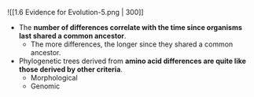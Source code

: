 ![[1.6 Evidence for Evolution-5.png | 300]]
- The **number of differences correlate with the time since organisms last shared a common ancestor**.
	- The more differences, the longer since they shared a common ancestor.
- Phylogenetic trees derived from **amino acid differences are quite like those derived by other criteria**.
	- Morphological
	- Genomic